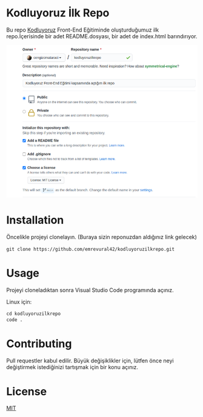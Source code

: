 # Kodluyoruz İlk Repo
Bu repo [Kodluyoruz](https://www.kodluyoruz.org) Front-End Eğitiminde oluşturduğumuz ilk repo.İçerisinde bir adet README.dosyası, bir adet de index.html barındırıyor.


![görsel](https://github.com/emrevural42/kodluyoruzilkrepo/blob/main/resim/github.png?raw=true)
# Installation

Öncelikle projeyi clonelayın. (Buraya sizin reponuzdan aldığınız link gelecek)

 ``` git clone https://github.com/emrevural42/kodluyoruzilkrepo.git ```
 # Usage
 Projeyi cloneladıktan sonra Visual Studio Code programında açınız.

Linux için:

``` 
cd kodluyoruzilkrepo
code . 
```
# Contributing
Pull requestler kabul edilir. Büyük değişiklikler için, lütfen önce neyi değiştirmek istediğinizi tartışmak için bir konu açınız.
# License
[MIT](https://choosealicense.com/licenses/mit/)